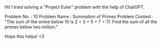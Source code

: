 Hi!
I tried solving a "Project Euler" problem with the help of ChatGPT.

Problem No. : 10
Problem Name : Summation of Primes
Problem Context :
  "The sum of the orime below 10 is 2 + 3 + 5 + 7 = 17.
   Find the sum of all the primes below two million."

Hope this helps! <3
